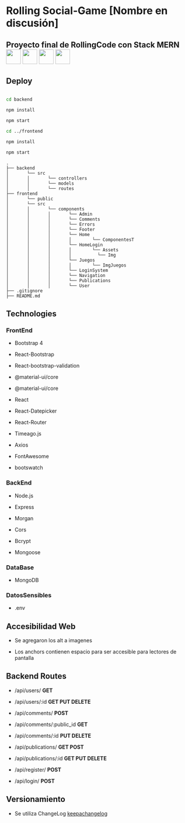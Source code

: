 
# Rolling Social-Game [Nombre en discusión]

  

## Proyecto final de RollingCode con Stack MERN <img src="https://www.vectorlogo.zone/logos/mongodb/mongodb-icon.svg" alt="" width="40" height="40"/> <img src="https://www.vectorlogo.zone/logos/expressjs/expressjs-icon.svg" alt="" width="40" height="40"/> <img src="https://www.vectorlogo.zone/logos/reactjs/reactjs-icon.svg" alt="" width="40" height="40"/> <img src="https://www.vectorlogo.zone/logos/nodejs/nodejs-icon.svg" alt="" width="40" height="40"/>

  

## Deploy

  

```bash

cd backend

npm install

npm start

cd ../frontend

npm install

npm start

```


    .
    ├── backend
    │   	└── src
    │   	│   	└── controllers
    │   	│   	└── models
    │   	│   	└── routes
    ├── frontend
    │   	└── public
    │   	└── src
    │   	│   	└── components
    │   	│   	│   	└── Admin
    │   	│   	│   	└── Comments
    │   	│   	│   	└── Errors
    │   	│   	│   	└── Footer
    │   	│   	│   	└── Home
    │   	│   	│       │        └── ComponentesT
    │   	│   	│   	└── HomeLogin
    │   	│   	│       │        └── Assets
    │   	│   	│       │          └── Img
    │   	│   	│   	└── Juegos
    │   	│   	│       │        └── ImgJuegos
    │   	│   	│   	└── LoginSystem
    │   	│   	│   	└── Navigation
    │   	│   	│   	└── Publications
    │   	│   	│   	└── User
    ├── .gitignore
    ├── README.md







## Technologies



### FrontEnd



* Bootstrap 4

* React-Bootstrap

* React-bootstrap-validation

* @material-ui/core

* @material-ui/core

* React

* React-Datepicker

* React-Router

* Timeago.js

* Axios

* FontAwesome

* bootswatch



### BackEnd

* Node.js

* Express

* Morgan

* Cors

* Bcrypt

* Mongoose

### DataBase

* MongoDB

### DatosSensibles
* .env



## Accesibilidad Web

* Se agregaron los alt a imagenes

* Los anchors contienen espacio para ser accesible para lectores de pantalla



## Backend Routes



* /api/users/ **GET**

* /api/users/:id **GET PUT DELETE**

* /api/comments/ **POST**

* /api/comments/:public_id **GET**

* /api/comments/:id **PUT DELETE**

* /api/publications/ **GET POST**

* /api/publications/:id **GET PUT DELETE**

* /api/register/ **POST**

* /api/login/ **POST**

## Versionamiento
* Se utiliza ChangeLog [keepachangelog](https://keepachangelog.com/es-ES/1.0.0/)



